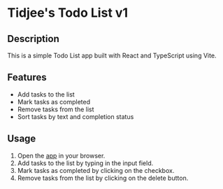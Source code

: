 # Tidjee's Todo List v1

## Description

This is a simple Todo List app built with React and TypeScript using Vite.

## Features

- Add tasks to the list
- Mark tasks as completed
- Remove tasks from the list
- Sort tasks by text and completion status

## Usage

1. Open the [app](https://todo-list-react-v-1.vercel.app) in your browser.
2. Add tasks to the list by typing in the input field.
3. Mark tasks as completed by clicking on the checkbox.
4. Remove tasks from the list by clicking on the delete button.
